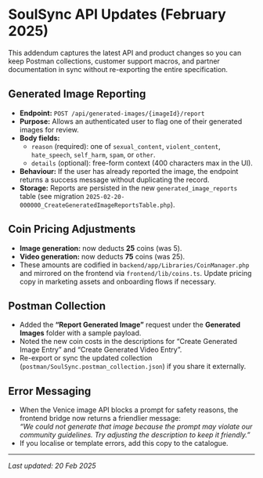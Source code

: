 # SoulSync API Updates (February 2025)

This addendum captures the latest API and product changes so you can keep Postman collections, customer support macros, and partner documentation in sync without re-exporting the entire specification.

## Generated Image Reporting

- **Endpoint:** `POST /api/generated-images/{imageId}/report`
- **Purpose:** Allows an authenticated user to flag one of their generated images for review.
- **Body fields:**
  - `reason` (required): one of `sexual_content`, `violent_content`, `hate_speech`, `self_harm`, `spam`, or `other`.
  - `details` (optional): free-form context (400 characters max in the UI).
- **Behaviour:** If the user has already reported the image, the endpoint returns a success message without duplicating the record.
- **Storage:** Reports are persisted in the new `generated_image_reports` table (see migration `2025-02-20-000000_CreateGeneratedImageReportsTable.php`).

## Coin Pricing Adjustments

- **Image generation:** now deducts **25** coins (was 5).
- **Video generation:** now deducts **75** coins (was 25).
- These amounts are codified in `backend/app/Libraries/CoinManager.php` and mirrored on the frontend via `frontend/lib/coins.ts`. Update pricing copy in marketing assets and onboarding flows if necessary.

## Postman Collection

- Added the **“Report Generated Image”** request under the **Generated Images** folder with a sample payload.
- Noted the new coin costs in the descriptions for “Create Generated Image Entry” and “Create Generated Video Entry”.
- Re-export or sync the updated collection (`postman/SoulSync.postman_collection.json`) if you share it externally.

## Error Messaging

- When the Venice image API blocks a prompt for safety reasons, the frontend bridge now returns a friendlier message:  
  _“We could not generate that image because the prompt may violate our community guidelines. Try adjusting the description to keep it friendly.”_
- If you localise or template errors, add this copy to the catalogue.

---

_Last updated: 20 Feb 2025_
